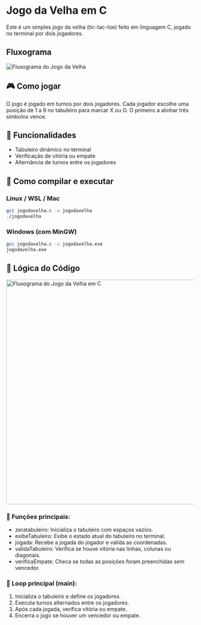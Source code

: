 # Jogo da Velha em C

Este é um simples jogo da velha (tic-tac-toe) feito em linguagem C, jogado no terminal por dois jogadores.

## Fluxograma

![Fluxograma do Jogo da Velha](./fluxograma.png)

## 🎮 Como jogar

O jogo é jogado em turnos por dois jogadores. Cada jogador escolhe uma posição de 1 a 9 no tabuleiro para marcar X ou O. O primeiro a alinhar três símbolos vence.

## 🧠 Funcionalidades

- Tabuleiro dinâmico no terminal
- Verificação de vitória ou empate
- Alternância de turnos entre os jogadores

## 🔧 Como compilar e executar

### Linux / WSL / Mac

```bash
gcc jogodavelha.c -o jogodavelha
./jogodavelha
```
### Windows (com MinGW)

```bash
gcc jogodavelha.c -o jogodavelha.exe
jogodavelha.exe
```

## 🧠 Lógica do Código

<img src="A_flowchart_in_2D_digital_design_illustrates_the_l.png" alt="Fluxograma do Jogo da Velha em C" width="600"/>

### 🔧 Funções principais:

- zeratabuleiro: Inicializa o tabuleiro com espaços vazios.
- exibeTabuleiro: Exibe o estado atual do tabuleiro no terminal.
- jogada: Recebe a jogada do jogador e valida as coordenadas.
- validaTabuleiro: Verifica se houve vitória nas linhas, colunas ou diagonais.
- verificaEmpate: Checa se todas as posições foram preenchidas sem vencedor.

### 🔁 Loop principal (main):

1. Inicializa o tabuleiro e define os jogadores.
2. Executa turnos alternados entre os jogadores.
3. Após cada jogada, verifica vitória ou empate.
4. Encerra o jogo se houver um vencedor ou empate.
